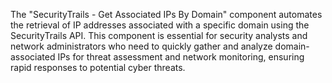 The "SecurityTrails - Get Associated IPs By Domain" component automates the retrieval of IP addresses associated with a specific domain using the SecurityTrails API. This component is essential for security analysts and network administrators who need to quickly gather and analyze domain-associated IPs for threat assessment and network monitoring, ensuring rapid responses to potential cyber threats.
